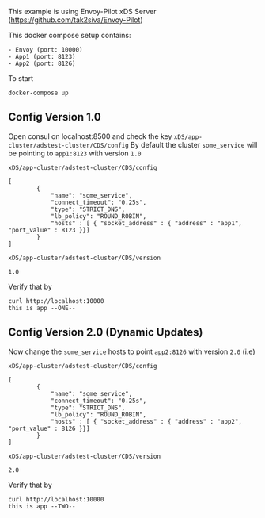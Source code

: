 This example is using Envoy-Pilot xDS Server (https://github.com/tak2siva/Envoy-Pilot)

This docker compose setup contains:

    - Envoy (port: 10000)
    - App1 (port: 8123)
    - App2 (port: 8126)

To start 
```
docker-compose up
```

## Config Version 1.0

Open consul on localhost:8500 and check the key `xDS/app-cluster/adstest-cluster/CDS/config`
By default the cluster `some_service` will be pointing to `app1:8123` with version `1.0`

`xDS/app-cluster/adstest-cluster/CDS/config`

```
[
		{
			"name": "some_service",
			"connect_timeout": "0.25s",
			"type": "STRICT_DNS",
			"lb_policy": "ROUND_ROBIN",
			"hosts" : [ { "socket_address" : { "address" : "app1", "port_value" : 8123 }}]
		}
]
```

`xDS/app-cluster/adstest-cluster/CDS/version`

```
1.0
```


Verify that by 

```
curl http://localhost:10000
this is app --ONE--
```

## Config Version 2.0 (Dynamic Updates)

Now change the `some_service` hosts to point `app2:8126` with version `2.0` (i.e)

`xDS/app-cluster/adstest-cluster/CDS/config`

```
[
		{
			"name": "some_service",
			"connect_timeout": "0.25s",
			"type": "STRICT_DNS",
			"lb_policy": "ROUND_ROBIN",
			"hosts" : [ { "socket_address" : { "address" : "app2", "port_value" : 8126 }}]
		}
]
```

`xDS/app-cluster/adstest-cluster/CDS/version`

```
2.0
```


Verify that by 

```
curl http://localhost:10000
this is app --TWO--
```